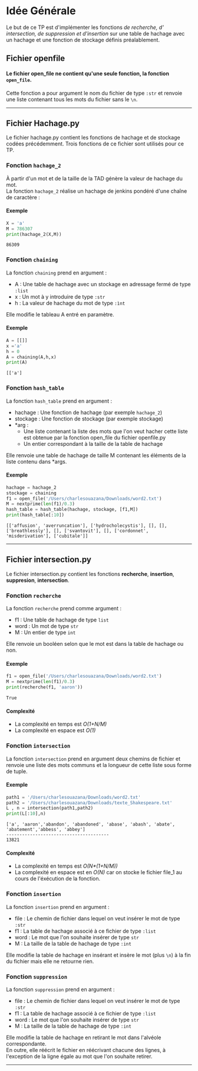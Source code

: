 # Idée Générale
Le but de ce TP est d'implémenter les fonctions _de recherche, d' intersection, de suppression et  d'insertion_ sur une table de hachage avec un hachage et une fonction de stockage définis préalablement.
## Fichier openfile
#### Le fichier open_file ne contient qu'une seule fonction, la fonction `open_file`.
Cette fonction a pour argument le nom du fichier de type `:str` et renvoie une liste contenant tous les mots du fichier sans le `\n`.  

---
## Fichier Hachage.py
Le fichier hachage.py contient les fonctions de hachage et de stockage codées précédemment. 
Trois fonctions de ce fichier sont utilisés pour ce TP.

### Fonction `hachage_2` 
À partir d'un mot et de la taille de la TAD génère la valeur de hachage du mot.  
La fonction `hachage_2` réalise un hachage de jenkins pondéré d'une chaîne de caractère : 
#### Exemple
```python
X = 'a'
M = 786307
print(hachage_2(X,M))
```
```
86309
```
### Fonction `chaining`
La fonction `chaining` prend en argument : 
- A : Une table de hachage avec un stockage en adressage fermé de type `:list`
- x : Un mot à y introduire de type `:str`
- h : La valeur de hachage du mot de type `:ìnt`

Elle modifie le tableau A entré en paramètre.
#### Exemple
```python
A = [[]]
x ='a'
h = 0
A = chaining(A,h,x)
print(A)
```
````
[['a']
````
### Fonction `hash_table`
La fonction `hash_table` prend en argument :
- hachage : Une fonction de hachage (par exemple `hachage_2`)
- stockage : Une fonction de stockage (par exemple stockage)
- *arg : 
    - Une liste contenant la liste des mots que l'on veut hacher cette liste est obtenue par la fonction open_file du fichier openfile.py
    - Un entier correspondant à la taille de la table de hachage

Elle renvoie une table de hachage de taille M contenant les éléments de la liste contenu dans *args.
#### Exemple
```python
hachage = hachage_2
stockage = chaining
f1 = open_file('/Users/charlesouazana/Downloads/word2.txt')
M = nextprime(len(f1)/0.3)
hash_table = hash_table(hachage, stockage, [f1,M])
print(hash_table[:10])
```
````
[['affusion', 'averruncation'], ['hydrocholecystis'], [], [], ['breathlessly'], [], ['svantovit'], [], ['cordonnet', 'misderivation'], ['cubitale']]
````
___
## Fichier intersection.py
Le fichier intersection.py contient les fonctions __recherche__, __insertion__, __suppresion__, __intersection__.

### Fonction `recherche`
La fonction `recherche` prend comme argument : 
- f1 : Une table de hachage de type ```list```
- word : Un mot de type ```str```
- M : Un entier de type ```int```

Elle renvoie un booléen selon que le mot est dans la table de hachage ou non. 
#### Exemple
```python
f1 = open_file('/Users/charlesouazana/Downloads/word2.txt')
M = nextprime(len(f1)/0.3)
print(recherche(f1, 'aaron'))
```
```
True
```
#### Complexité 
- La complexité en temps est _O(1+N/M)_
- La complexité en espace est _O(1)_
### Fonction `intersection`
La fonction `intersection` prend en argument deux chemins de fichier et renvoie une liste des mots communs et la longueur de cette liste sous forme de tuple.
#### Exemple
```python
path1 = '/Users/charlesouazana/Downloads/word2.txt'
path2 = '/Users/charlesouazana/Downloads/texte_Shakespeare.txt'
L , n = intersection(path1,path2)
print(L[:10],n)
```
````
['a', 'aaron','abandon', 'abandoned', 'abase', 'abash', 'abate', 'abatement','abbess', 'abbey']
---------------------------------------
13821
````
#### Complexité
- La complexité en temps est _O(N*(1+N/M))_
- La complexité en espace est en _O(N)_ car on stocke le fichier file_1 au cours de l'éxécution de la fonction.

### Fonction `insertion` 
La fonction `insertion` prend en argument : 
- file : Le chemin de fichier dans lequel on veut insérer le mot de type `:str`
- f1 : La table de hachage associé à ce fichier de type `:list`
- word : Le mot que l'on souhaite insérer de type `str` 
- M : La taille de la table de hachage de type `:int`

Elle modifie la table de hachage en insérant et insère le mot (plus `\n`) à la fin du fichier mais elle ne retourne rien.

### Fonction `suppression`
La fonction `suppression` prend en argument : 
- file : Le chemin de fichier dans lequel on veut insérer le mot de type `:str`
- f1 : La table de hachage associé à ce fichier de type `:list`
- word : Le mot que l'on souhaite insérer de type `str` 
- M : La taille de la table de hachage de type `:int`

Elle modifie la table de hachage en retirant le mot dans l'alvéole correspondante.  
En outre, elle réécrit le fichier en réécrivant chacune des lignes, à l'exception de la ligne égale au mot que l'on souhaite retirer.
___

